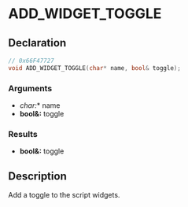 # ADD_WIDGET_TOGGLE

## Declaration
```cpp
// 0x66F47727
void ADD_WIDGET_TOGGLE(char* name, bool& toggle);
```

### Arguments
- **char*:** name
- **bool&:** toggle

### Results
- **bool&:** toggle

## Description
Add a toggle to the script widgets.